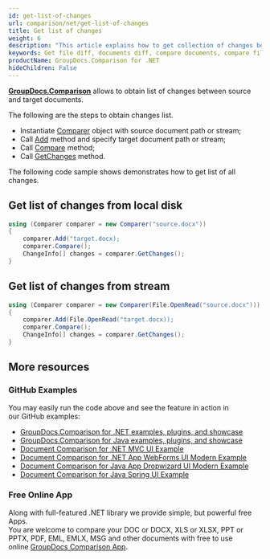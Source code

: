 ```yaml
---
id: get-list-of-changes
url: comparison/net/get-list-of-changes
title: Get list of changes
weight: 6
description: "This article explains how to get collection of changes between compared documents when using GroupDocs.Comparison for .NET."
keywords: Get file diff, documents diff, compare documents, compare files
productName: GroupDocs.Comparison for .NET
hideChildren: False
---
```

[**GroupDocs.Comparison**](https://products.groupdocs.com/comparison/net) allows to obtain list of changes between source and target documents.

The following are the steps to obtain changes list.

*   Instantiate [Comparer](https://apireference.groupdocs.com/net/comparison/groupdocs.comparison/comparer) object with source document path or stream;
*   Call [Add](https://apireference.groupdocs.com/net/comparison/groupdocs.comparison/comparer/methods/add/index) method and specify target document path or stream;
*   Call [Compare](https://apireference.groupdocs.com/net/comparison/groupdocs.comparison/comparer/methods/compare) method;
*   Call [GetChanges](https://apireference.groupdocs.com/net/comparison/groupdocs.comparison/comparer/methods/getchanges) method.

The following code sample shows demonstrates how to get list of all changes.

## Get list of changes from local disk

```csharp
using (Comparer comparer = new Comparer("source.docx"))
{
	comparer.Add("target.docx);
    comparer.Compare();
    ChangeInfo[] changes = comparer.GetChanges();
}
```

## Get list of changes from stream

```csharp
using (Comparer comparer = new Comparer(File.OpenRead("source.docx")))
{
	comparer.Add(File.OpenRead("target.docx));
    comparer.Compare();
    ChangeInfo[] changes = comparer.GetChanges();
}
```

## More resources

### GitHub Examples
You may easily run the code above and see the feature in action in our GitHub examples:
*   [GroupDocs.Comparison for .NET examples, plugins, and showcase](https://github.com/groupdocs-comparison/GroupDocs.Comparison-for-.NET)
*   [GroupDocs.Comparison for Java examples, plugins, and showcase](https://github.com/groupdocs-comparison/GroupDocs.Comparison-for-Java)
*   [Document Comparison for .NET MVC UI Example](https://github.com/groupdocs-comparison/GroupDocs.Comparison-for-.NET-MVC)
*   [Document Comparison for .NET App WebForms UI Modern Example](https://github.com/groupdocs-comparison/GroupDocs.Comparison-for-.NET-WebForms)
*   [Document Comparison for Java App Dropwizard UI Modern Example](https://github.com/groupdocs-comparison/GroupDocs.Comparison-for-Java-Dropwizard)
*   [Document Comparison for Java Spring UI Example](https://github.com/groupdocs-comparison/GroupDocs.Comparison-for-Java-Spring)
    
### Free Online App
Along with full-featured .NET library we provide simple, but powerful free Apps.  
You are welcome to compare your DOC or DOCX, XLS or XLSX, PPT or PPTX, PDF, EML, EMLX, MSG and other documents with free to use online [GroupDocs Comparison App](https://products.groupdocs.app/comparison).
